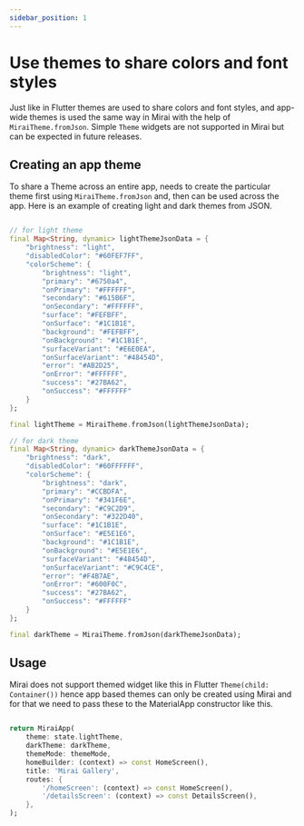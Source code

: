 ```yaml
---
sidebar_position: 1
---
```


# Use themes to share colors and font styles

Just like in Flutter themes are used to share colors and font styles, and app-wide themes is used the same way in Mirai with the help of `MiraiTheme.fromJson`.
Simple `Theme` widgets are not supported in Mirai but can be expected in future releases.


## Creating an app theme

To share a Theme across an entire app, needs to create the particular theme first using `MiraiTheme.fromJson` and, then can be used across the app. Here is an example of creating light and dark themes from JSON.

```dart

// for light theme
final Map<String, dynamic> lightThemeJsonData = {
    "brightness": "light",
    "disabledColor": "#60FEF7FF",
    "colorScheme": {
        "brightness": "light",
        "primary": "#6750a4",
        "onPrimary": "#FFFFFF",
        "secondary": "#615B6F",
        "onSecondary": "#FFFFFF",
        "surface": "#FEFBFF",
        "onSurface": "#1C1B1E",
        "background": "#FEFBFF",
        "onBackground": "#1C1B1E",
        "surfaceVariant": "#E6E0EA",
        "onSurfaceVariant": "#48454D",
        "error": "#AB2D25",
        "onError": "#FFFFFF",
        "success": "#27BA62",
        "onSuccess": "#FFFFFF"
    }
};

final lightTheme = MiraiTheme.fromJson(lightThemeJsonData);

// for dark theme 
final Map<String, dynamic> darkThemeJsonData = {
    "brightness": "dark",
    "disabledColor": "#60FFFFFF",
    "colorScheme": {
        "brightness": "dark",
        "primary": "#CCBDFA",
        "onPrimary": "#341F6E",
        "secondary": "#C9C2D9",
        "onSecondary": "#322D40",
        "surface": "#1C1B1E",
        "onSurface": "#E5E1E6",
        "background": "#1C1B1E",
        "onBackground": "#E5E1E6",
        "surfaceVariant": "#48454D",
        "onSurfaceVariant": "#C9C4CE",
        "error": "#F4B7AE",
        "onError": "#600F0C",
        "success": "#27BA62",
        "onSuccess": "#FFFFFF"
    }
};

final darkTheme = MiraiTheme.fromJson(darkThemeJsonData);

```

## Usage

Mirai does not support themed widget like this in Flutter `Theme(child: Container())` hence app based themes can only be created using Mirai and for that we need to pass these to the MaterialApp constructor like this. 

```dart

return MiraiApp(
    theme: state.lightTheme,
    darkTheme: darkTheme,
    themeMode: themeMode,
    homeBuilder: (context) => const HomeScreen(),
    title: 'Mirai Gallery',
    routes: {
        '/homeScreen': (context) => const HomeScreen(),
        '/detailsScreen': (context) => const DetailsScreen(),
    },
);

```

